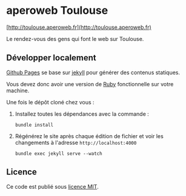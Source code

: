 # aperoweb Toulouse

[http://toulouse.aperoweb.fr](http://toulouse.aperoweb.fr)

Le rendez-vous des gens qui font le web sur Toulouse.

## Développer localement

[Github Pages](https://pages.github.com/) se base sur [jekyll](http://jekyllrb.com/) pour générer des contenus statiques.

Vous devez donc avoir une version de  [Ruby](https://www.ruby-lang.org/fr/documentation/installation/ "Installer Ruby") fonctionnelle sur votre machine.

Une fois le dépôt cloné chez vous :

1. Installez toutes les dépendances avec la commande :

    ```
    bundle install
    ```

2. Régénérez le site après chaque édition de fichier et voir les changements à l'adresse `http://localhost:4000`

    ```
    bundle exec jekyll serve --watch
    ```

## Licence

Ce code est publié sous [licence MIT](https://github.com/aperoweb-toulouse/aperoweb-toulouse.github.com/blob/master/LICENSE).
